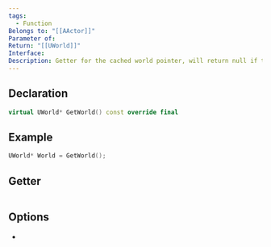 ```yaml
---
tags:
  - Function
Belongs to: "[[AActor]]"
Parameter of: 
Return: "[[UWorld]]"
Interface: 
Description: Getter for the cached world pointer, will return null if the actor is not actually spawned in a level
---
```


## Declaration

```cpp
virtual UWorld* GetWorld() const override final
```

## Example

```cpp
UWorld* World = GetWorld();
```

## Getter

```cpp
```

## Options
- 
